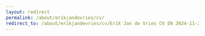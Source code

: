 ```yaml
---
layout: redirect
permalink: /about/erikjandevries/cv/
redirect_to: /about/erikjandevries/cv/Erik Jan de Vries CV EN 2024-11-27 public.pdf
---
```

